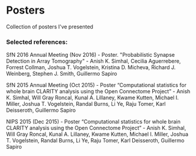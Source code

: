 # Posters
Collection of posters I've presented 

### Selected references: 
SfN 2016 Annual Meeting (Nov 2016) - Poster. "Probabilistic Synapse Detection in Array Tomography" - Anish K. Simhal, Cecilia Aguerrebere, Forrest Collman, Joshua T. Vogelstein, Kristina D. Micheva, Richard J. Weinberg, Stephen J. Smith, Guillermo Sapiro

SfN 2015 Annual Meeting (Oct 2015) - Poster “Computational statistics for whole brain CLARITY analysis using the Open Connectome Project” - Anish K. Simhal, Will Gray Roncal, Kunal A. Lillaney, Kwame Kutten, Michael I. Miller, Joshua T. Vogelstein, Randal Burns, Li Ye, Raju Tomer, Karl Deisseroth, Guillermo Sapiro

NIPS 2015 (Dec 2015) - Poster “Computational statistics for whole brain CLARITY analysis using the Open Connectome Project” - Anish K. Simhal, Will Gray Roncal, Kunal A. Lillaney, Kwame Kutten, Michael I. Miller, Joshua T. Vogelstein, Randal Burns, Li Ye, Raju Tomer, Karl Deisseroth, Guillermo Sapiro
